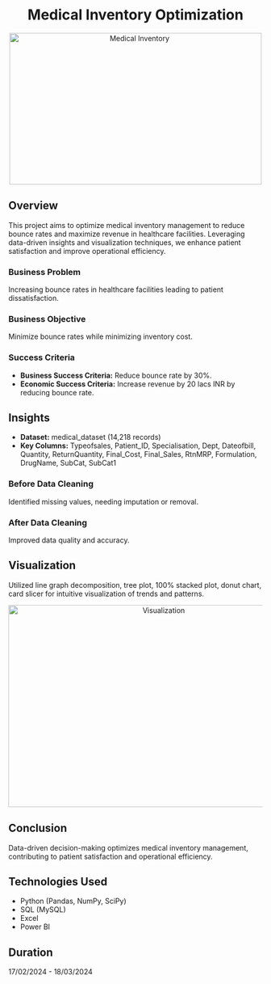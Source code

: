 <h1 align="center">Medical Inventory Optimization</h1>

<p align="center">
  <img src="https://your-image-url.com" alt="Medical Inventory" width="500" height="300">
</p>

## Overview

This project aims to optimize medical inventory management to reduce bounce rates and maximize revenue in healthcare facilities. Leveraging data-driven insights and visualization techniques, we enhance patient satisfaction and improve operational efficiency.

### Business Problem
Increasing bounce rates in healthcare facilities leading to patient dissatisfaction.

### Business Objective
Minimize bounce rates while minimizing inventory cost.

### Success Criteria
- **Business Success Criteria:** Reduce bounce rate by 30%.
- **Economic Success Criteria:** Increase revenue by 20 lacs INR by reducing bounce rate.

## Insights

- **Dataset:** medical_dataset (14,218 records)
- **Key Columns:** Typeofsales, Patient_ID, Specialisation, Dept, Dateofbill, Quantity, ReturnQuantity, Final_Cost, Final_Sales, RtnMRP, Formulation, DrugName, SubCat, SubCat1

### Before Data Cleaning
Identified missing values, needing imputation or removal.

### After Data Cleaning
Improved data quality and accuracy.

## Visualization

Utilized line graph decomposition, tree plot, 100% stacked plot, donut chart, card slicer for intuitive visualization of trends and patterns.

<p align="center">
  <img src="https://your-image-url.com" alt="Visualization" width="600" height="400">
</p>

## Conclusion

Data-driven decision-making optimizes medical inventory management, contributing to patient satisfaction and operational efficiency.

## Technologies Used

- Python (Pandas, NumPy, SciPy)
- SQL (MySQL)
- Excel
- Power BI

## Duration

17/02/2024 - 18/03/2024
